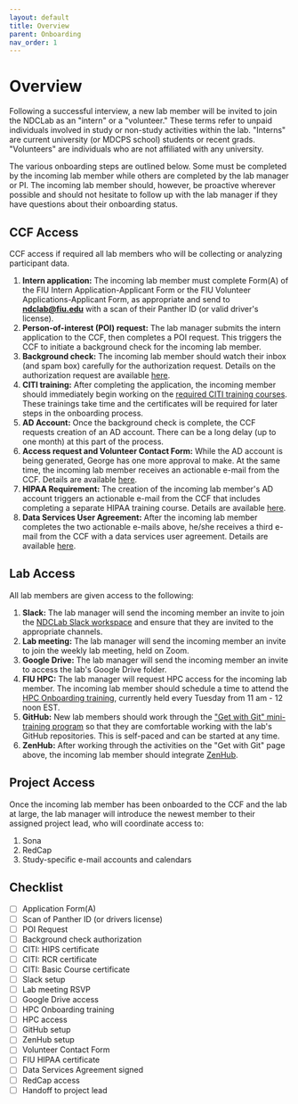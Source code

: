 ```yaml
---
layout: default
title: Overview
parent: Onboarding
nav_order: 1
---
```


# Overview
Following a successful interview, a new lab member will be invited to join the NDCLab as an "intern" or a "volunteer." These terms refer to unpaid individuals involved in study or non-study activities within the lab. "Interns" are current university (or MDCPS school) students or recent grads. "Volunteers" are individuals who are not affiliated with any university.

The various onboarding steps are outlined below. Some must be completed by the incoming lab member while others are completed by the lab manager or PI. The incoming lab member should, however, be proactive wherever possible and should not hesitate to follow up with the lab manager if they have questions about their onboarding status.

## CCF Access
CCF access if required all lab members who will be collecting or analyzing participant data.
1. **Intern application:** The incoming lab member must complete Form(A) of the FIU Intern Application-Applicant Form or the FIU Volunteer Applications-Applicant Form, as appropriate and send to **ndclab@fiu.edu** with a scan of their Panther ID (or valid driver's license).
2. **Person-of-interest (POI) request:** The lab manager submits the intern application to the CCF, then completes a POI request. This triggers the CCF to initiate a background check for the incoming lab member.
3. **Background check:** The incoming lab member should watch their inbox (and spam box) carefully for the authorization request. Details on the authorization request are available [here](https://ndclab.github.io/wiki/docs/onboarding/background-check.html).
4. **CITI training:** After completing the application, the incoming member should immediately begin working on the [required CITI training courses](https://ndclab.github.io/wiki/docs/Onboarding/certifications.html). These trainings take time and the certificates will be required for later steps in the onboarding process.
5. **AD Account:** Once the background check is complete, the CCF requests creation of an AD account. There can be a long delay (up to one month) at this part of the process.
6. **Access request and Volunteer Contact Form:** While the AD account is being generated, George has one more approval to make.  At the same time, the incoming lab member receives an actionable e-mail from the CCF. Details are available [here](https://ndclab.github.io/wiki/docs/Onboarding/ccf-emails.html).
6. **HIPAA Requirement:** The creation of the incoming lab member's AD account triggers an actionable e-mail from the CCF that includes completing a separate HIPAA training course. Details are available [here](https://ndclab.github.io/wiki/docs/Onboarding/ccf-emails.html).
7. **Data Services User Agreement:** After the incoming lab member completes the two actionable e-mails above, he/she receives a third e-mail from the CCF with a data services user agreement. Details are available [here](https://ndclab.github.io/wiki/docs/Onboarding/ccf-emails.html).

## Lab Access
All lab members are given access to the following:
1. **Slack:** The lab manager will send the incoming member an invite to join the [NDCLab Slack workspace](https://ndclab.github.io/wiki/docs/Onboarding/slack-setup.html) and ensure that they are invited to the appropriate channels.
2. **Lab meeting:** The lab manager will send the incoming member an invite to join the weekly lab meeting, held on Zoom.
3. **Google Drive:** The lab manager will send the incoming member an invite to access the lab's Google Drive folder.
4. **FIU HPC:** The lab manager will request HPC access for the incoming lab member. The incoming lab member should schedule a time to attend the [HPC Onboarding training](https://ndclab.github.io/wiki/docs/Onboarding/accessing-hpc.html), currently held every Tuesday from 11 am - 12 noon EST.
5. **GitHub:** New lab members should work through the ["Get with Git" mini-training program](https://ndclab.github.io/wiki/docs/Onboarding/accessing-hpc.html) so that they are comfortable working with the lab's GitHub repositories. This is self-paced and can be started at any time.
6. **ZenHub:** After working through the activities on the "Get with Git" page above, the incoming lab member should integrate [ZenHub](https://ndclab.github.io/wiki/docs/Onboarding/zenhub.html).


## Project Access
Once the incoming lab member has been onboarded to the CCF and the lab at large, the lab manager will introduce the newest member to their assigned project lead, who will coordinate access to:
1. Sona
2. RedCap
3. Study-specific e-mail accounts and calendars


## Checklist
- [ ] Application Form(A)
- [ ] Scan of Panther ID (or drivers license)
- [ ] POI Request
- [ ] Background check authorization
- [ ] CITI: HIPS certificate
- [ ] CITI: RCR certificate
- [ ] CITI: Basic Course certificate
- [ ] Slack setup
- [ ] Lab meeting RSVP
- [ ] Google Drive access
- [ ] HPC Onboarding training
- [ ] HPC access
- [ ] GitHub setup
- [ ] ZenHub setup
- [ ] Volunteer Contact Form
- [ ] FIU HIPAA certificate
- [ ] Data Services Agreement signed
- [ ] RedCap access
- [ ] Handoff to project lead
